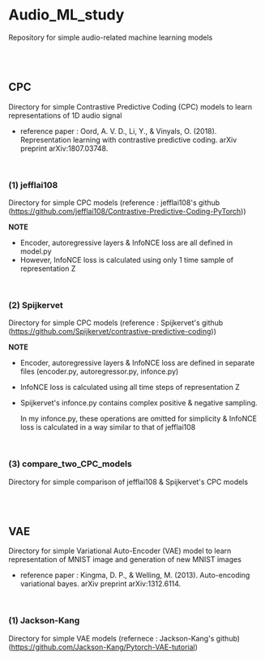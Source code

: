 # Audio_ML_study

Repository for simple audio-related machine learning models

<br/>
<br/>

## CPC

Directory for simple Contrastive Predictive Coding (CPC) models to learn representations of 1D audio signal
* reference paper : Oord, A. V. D., Li, Y., & Vinyals, O. (2018). Representation learning with contrastive predictive coding. arXiv preprint arXiv:1807.03748.

<br/>

### (1) jefflai108

Directory for simple CPC models (reference : jefflai108's github (https://github.com/jefflai108/Contrastive-Predictive-Coding-PyTorch))

**NOTE**
  * Encoder, autoregressive layers & InfoNCE loss are all defined in model.py
  * However, InfoNCE loss is calculated using only 1 time sample of representation Z

<br/>

### (2) Spijkervet

Directory for simple CPC models (reference : Spijkervet's github (https://github.com/Spijkervet/contrastive-predictive-coding))

**NOTE**
  * Encoder, autoregressive layers & InfoNCE loss are defined in separate files (encoder.py, autoregressor.py, infonce.py)
  * InfoNCE loss is calculated using all time steps of representation Z
  * Spijkervet's infonce.py contains complex positive & negative sampling.
    
    In my infonce.py, these operations are omitted for simplicity & InfoNCE loss is calculated in a way similar to that of jefflai108

<br/>

### (3) compare_two_CPC_models

Directory for simple comparison of jefflai108 & Spijkervet's CPC models


<br/>
<br/>


## VAE

Directory for simple Variational Auto-Encoder (VAE) model to learn representation of MNIST image and generation of new MNIST images
* reference paper : Kingma, D. P., & Welling, M. (2013). Auto-encoding variational bayes. arXiv preprint arXiv:1312.6114.


<br/>

### (1) Jackson-Kang

Directory for simple VAE models (refernece : Jackson-Kang's github)
(https://github.com/Jackson-Kang/Pytorch-VAE-tutorial)
